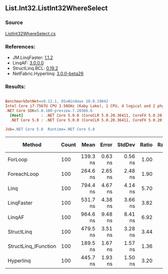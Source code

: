 ﻿## List.Int32.ListInt32WhereSelect

### Source
[ListInt32WhereSelect.cs](../LinqBenchmarks/List/Int32/ListInt32WhereSelect.cs)

### References:
- JM.LinqFaster: [1.1.2](https://www.nuget.org/packages/JM.LinqFaster/1.1.2)
- LinqAF: [3.0.0.0](https://www.nuget.org/packages/LinqAF/3.0.0.0)
- StructLinq.BCL: [0.19.2](https://www.nuget.org/packages/StructLinq.BCL/0.19.2)
- NetFabric.Hyperlinq: [3.0.0-beta26](https://www.nuget.org/packages/NetFabric.Hyperlinq/3.0.0-beta26)

### Results:
``` ini

BenchmarkDotNet=v0.12.1, OS=Windows 10.0.19042
Intel Core i7-7567U CPU 3.50GHz (Kaby Lake), 1 CPU, 4 logical and 2 physical cores
.NET Core SDK=5.0.100-preview.7.20366.6
  [Host]        : .NET Core 5.0.0 (CoreCLR 5.0.20.36411, CoreFX 5.0.20.36411), X64 RyuJIT
  .NET Core 5.0 : .NET Core 5.0.0 (CoreCLR 5.0.20.36411, CoreFX 5.0.20.36411), X64 RyuJIT

Job=.NET Core 5.0  Runtime=.NET Core 5.0  

```
|               Method | Count |     Mean |   Error |  StdDev | Ratio | RatioSD |  Gen 0 | Gen 1 | Gen 2 | Allocated |
|--------------------- |------ |---------:|--------:|--------:|------:|--------:|-------:|------:|------:|----------:|
|              ForLoop |   100 | 139.3 ns | 0.63 ns | 0.56 ns |  1.00 |    0.00 |      - |     - |     - |         - |
|          ForeachLoop |   100 | 264.6 ns | 2.65 ns | 2.48 ns |  1.90 |    0.02 |      - |     - |     - |         - |
|                 Linq |   100 | 794.4 ns | 4.67 ns | 4.14 ns |  5.70 |    0.03 | 0.0725 |     - |     - |     152 B |
|           LinqFaster |   100 | 531.7 ns | 4.38 ns | 3.66 ns |  3.82 |    0.03 | 0.3090 |     - |     - |     648 B |
|               LinqAF |   100 | 964.6 ns | 9.48 ns | 8.41 ns |  6.92 |    0.08 |      - |     - |     - |         - |
|           StructLinq |   100 | 479.5 ns | 3.51 ns | 3.28 ns |  3.44 |    0.03 | 0.0343 |     - |     - |      72 B |
| StructLinq_IFunction |   100 | 189.5 ns | 1.67 ns | 1.57 ns |  1.36 |    0.01 |      - |     - |     - |         - |
|            Hyperlinq |   100 | 445.7 ns | 1.93 ns | 1.50 ns |  3.20 |    0.01 |      - |     - |     - |         - |

